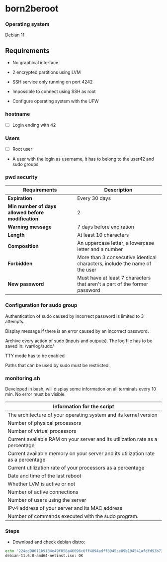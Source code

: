 # born2beroot
### Operating system
Debian 11

## Requirements
- No graphical interface

- 2 encrypted partitions using LVM

- SSH service only running on port 4242

- Impossible to connect using SSH as root

- Configure operating system with the UFW

### hostname
- [ ] Login ending with 42

### Users
- [ ] Root user

* A user with the login as username, it has to belong to the user42 and sudo groups

### pwd security
|Requirements |Description  |
|--- | --- |
| **Expiration**|Every 30 days|
| **Min number of days allowed before modification** |2|
| **Warning message**|7 days before expiration|
| **Length**|At least 10 characters|
| **Composition**|An uppercase letter, a lowercase letter and a number|
| **Forbidden**|More than 3 consecutive identical characters, include the name of the user|
| **New password**|Must have at least 7 characters that aren't a part of the former password|

### Configuration for sudo group
Authentication of sudo caused by incorrect password is limited to 3 attempts.

Display message if there is an error caused by an incorrect password.

Archive every action of sudo (inputs and outputs). The log file has to be saved in: /var/log/sudo/

TTY mode has to be enabled

Paths that can be used by sudo must be restricted.

### monitoring.sh

Developed in bash, will display some information on all terminals every 10 min. No error must be visible.

|Information for the script|
| --- |
|The architecture of your operating system and its kernel version|
|Number of physical processors|
|Number of virtual processors|
|Current available RAM on your server and its utilization rate as a percentage|
|Current available memory on your server and its utilization rate as a percentage|
|Current utilization rate of your processors as a percentage|
|Date and time of the last reboot|
|Whether LVM is active or not|
|Number of active connections|
|Number of users using the server|
| IPv4 address of your server and its MAC address|
| Number of commands executed with the sudo program.|

### Steps
* Download and check debian distro:
```bash
echo '224cd98011b9184e49f858a46096c6ff4894adff8945ce89b194541afdfd93b73b4666b0705234bd4dff42c0a914fdb6037dd0982efb5813e8a553d8e92e6f51  debian-11.6.0-amd64-netinst.iso' | sha512sum --check
debian-11.6.0-amd64-netinst.iso: OK
```

